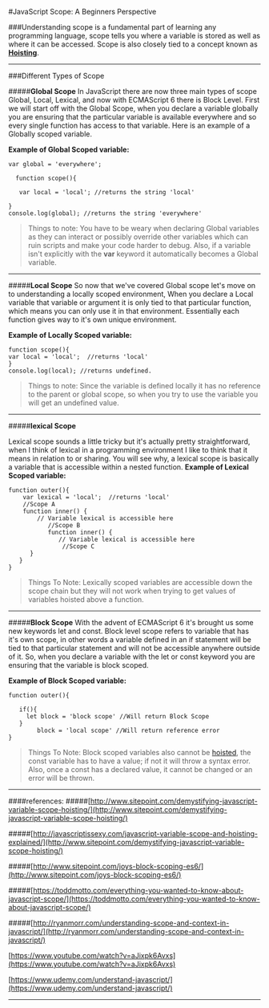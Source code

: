
#JavaScript Scope: A Beginners Perspective


 
###Understanding scope is a fundamental part of learning any programming language, scope tells you where a variable is stored as well as where it can be accessed. Scope is also closely tied to a concept known as **[Hoisting](https://github.com/codingforeveryone/READMEs/blob/master/hoisting.md)**. 
 
------------

###Different Types of Scope

#####**Global Scope**
In JavaScript there are now three main types of scope Global, Local, Lexical, and now with ECMAScript 6 there is Block Level. First we will start off with the Global Scope, when you declare a variable globally you are ensuring that the particular variable is available everywhere and so every single function has access to that variable. Here is an example of a Globally scoped variable. 


**Example of Global Scoped variable:**
```
var global = 'everywhere';

  function scope(){
  
   var local = 'local'; //returns the string 'local'
   
}
console.log(global); //returns the string 'everywhere'
```

> Things to note: You have to be weary when declaring Global variables as they can interact or possibly override other variables which can ruin scripts and make your code harder to debug. Also, if a variable isn't explicitly with the **var** keyword it automatically becomes a Global variable.

-----
#####**Local Scope**
So now that we've covered Global scope let's move on to understanding a locally scoped environment, When you declare a Local variable that variable or argument it is only tied to that particular function, which means you can only use it in that environment. Essentially each function gives way to it's own unique environment. 

**Example of Locally Scoped variable:**

```
function scope(){
var local = 'local';  //returns 'local'
}
console.log(local); //returns undefined.

```

> Things to note:  Since the variable is defined locally it has no reference to the parent or global scope, so when you try to use the variable you will get an undefined value. 

------
#####**lexical Scope**

Lexical scope sounds a little tricky but it's actually pretty straightforward, when I think of lexical in a programming environment I like to think that it means in relation to or sharing. You will see why, a lexical scope is basically a variable that is accessible within a nested function. 
**Example of Lexical Scoped variable:**

```
function outer(){
    var lexical = 'local';  //returns 'local'
    //Scope A
    function inner() {
        // Variable lexical is accessible here 
           //Scope B
           function inner() {
              // Variable lexical is accessible here 
               //Scope C
      }
   }
}
```

> Things To Note:  Lexically scoped variables are accessible down the scope chain but they will not work when trying to get values of variables hoisted above a function. 

------------
#####**Block Scope**
With the advent of ECMAScript 6 it's brought us some new keywords let and const. Block level scope refers to variable that has it's own scope, in other words a variable defined in an if statement will be tied to that particular statement and will not be accessible anywhere outside of it. So, when you declare a variable with the let or const keyword you are ensuring that the variable is block scoped. 

**Example of Block Scoped variable:**

```
function outer(){

   if(){
     let block = 'block scope' //Will return Block Scope
   }
        block = 'local scope' //Will return reference error
}

```

> Things To Note:   Block scoped variables also cannot be [hoisted](https://github.com/codingforeveryone/READMEs/blob/master/hoisting.md), the const variable has to have a value; if not it will throw a syntax error. Also, once a const has a declared value, it cannot be changed or an error will be thrown. 

------------


####references:
#####[http://www.sitepoint.com/demystifying-javascript-variable-scope-hoisting/](http://www.sitepoint.com/demystifying-javascript-variable-scope-hoisting/)

#####[http://javascriptissexy.com/javascript-variable-scope-and-hoisting-explained/](http://www.sitepoint.com/demystifying-javascript-variable-scope-hoisting/)

#####[http://www.sitepoint.com/joys-block-scoping-es6/](http://www.sitepoint.com/joys-block-scoping-es6/)

#####[https://toddmotto.com/everything-you-wanted-to-know-about-javascript-scope/](https://toddmotto.com/everything-you-wanted-to-know-about-javascript-scope/)

#####[http://ryanmorr.com/understanding-scope-and-context-in-javascript/](http://ryanmorr.com/understanding-scope-and-context-in-javascript/)

[https://www.youtube.com/watch?v=aJixpk6Avxs](https://www.youtube.com/watch?v=aJixpk6Avxs)

[https://www.udemy.com/understand-javascript/](https://www.udemy.com/understand-javascript/)

-----------

